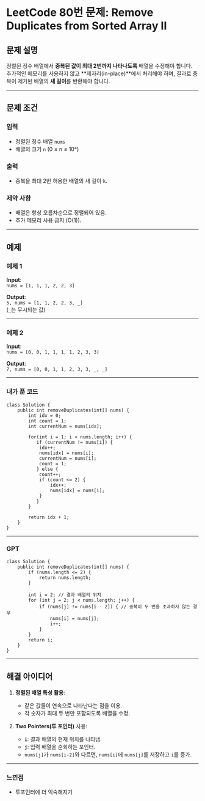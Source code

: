 # LeetCode 80번 문제: Remove Duplicates from Sorted Array II

## 문제 설명
정렬된 정수 배열에서 **중복된 값이 최대 2번까지 나타나도록** 배열을 수정해야 합니다.  
추가적인 메모리를 사용하지 않고 **제자리(in-place)**에서 처리해야 하며, 결과로 중복이 제거된 배열의 **새 길이**를 반환해야 합니다.

---

## 문제 조건

### 입력
- 정렬된 정수 배열 `nums`
- 배열의 크기 `n` (0 ≤ n ≤ 10⁴)

### 출력
- 중복을 최대 2번 허용한 배열의 새 길이 `k`.

### 제약 사항
- 배열은 항상 오름차순으로 정렬되어 있음.
- 추가 메모리 사용 금지 (O(1)).

---

## 예제

### 예제 1
**Input**:  
`nums = [1, 1, 1, 2, 2, 3]`  

**Output**:  
`5, nums = [1, 1, 2, 2, 3, _]`  
(`_`는 무시되는 값)

---

### 예제 2
**Input**:  
`nums = [0, 0, 1, 1, 1, 1, 2, 3, 3]`

**Output**:  
`7, nums = [0, 0, 1, 1, 2, 3, 3, _, _]`

---

### 내가 푼 코드 
```
class Solution {
    public int removeDuplicates(int[] nums) {
        int idx = 0;
        int count = 1;
        int currentNum = nums[idx];

        for(int i = 1; i < nums.length; i++) {
           if (currentNum != nums[i]) {
            idx++;
            nums[idx] = nums[i];
            currentNum = nums[i]; 
            count = 1;
           } else {
            count++;
            if (count <= 2) {
                idx++;
                nums[idx] = nums[i];
            }
           }
        }

        return idx + 1;
    }
}
```
---

### GPT
```
class Solution {
    public int removeDuplicates(int[] nums) {
        if (nums.length <= 2) {
            return nums.length;
        }
        
        int i = 2; // 결과 배열의 위치
        for (int j = 2; j < nums.length; j++) {
            if (nums[j] != nums[i - 2]) { // 중복이 두 번을 초과하지 않는 경우
                nums[i] = nums[j];
                i++;
            }
        }
        return i;
    }
}
```
---

## 해결 아이디어

1. **정렬된 배열 특성 활용**:
   - 같은 값들이 연속으로 나타난다는 점을 이용.
   - 각 숫자가 최대 두 번만 포함되도록 배열을 수정.

2. **Two Pointers(투 포인터)** 사용:
   - **`i`**: 결과 배열의 현재 위치를 나타냄.
   - **`j`**: 입력 배열을 순회하는 포인터.
   - `nums[j]`가 `nums[i-2]`와 다르면, `nums[i]`에 `nums[j]`를 저장하고 `i`를 증가.

---

### 느낀점
- 투포인터에 더 익숙해지기
